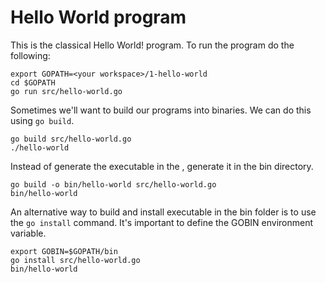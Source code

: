# Hello World program

This is the classical Hello World! program. To run the program do the following:

```
export GOPATH=<your workspace>/1-hello-world
cd $GOPATH
go run src/hello-world.go
```

Sometimes we'll want to build our programs into binaries. We can do this using ```go build```.

```
go build src/hello-world.go
./hello-world
```

Instead of generate the executable in the <workspace>, generate it in the bin directory.

```
go build -o bin/hello-world src/hello-world.go
bin/hello-world
```

An alternative way to build and install executable in the bin folder is to use the ```go install``` command.
It's important to define the GOBIN environment variable.


```
export GOBIN=$GOPATH/bin
go install src/hello-world.go
bin/hello-world
```
